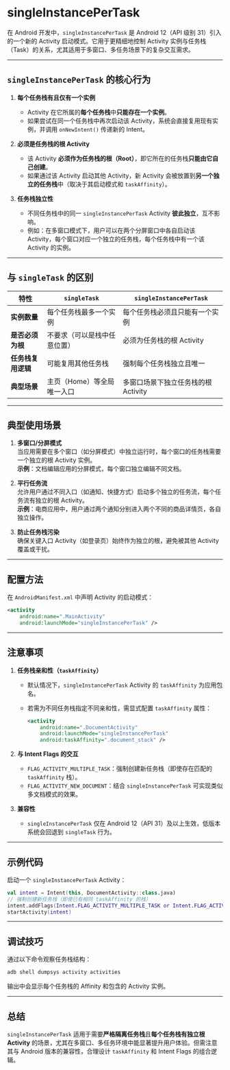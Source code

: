 # singleInstancePerTask

在 Android 开发中，`singleInstancePerTask` 是 Android 12（API 级别 31）引入的一个新的 Activity 启动模式。它用于更精细地控制 Activity 实例与任务栈（Task）的关系，尤其适用于多窗口、多任务场景下的复杂交互需求。

---

## **`singleInstancePerTask` 的核心行为**

1. **每个任务栈有且仅有一个实例**  
   - Activity 在它所属的**每个任务栈**中**只能存在一个实例**。
   - 如果尝试在同一个任务栈中再次启动该 Activity，系统会直接复用现有实例，并调用 `onNewIntent()` 传递新的 Intent。

2. **必须是任务栈的根 Activity**  
   - 该 Activity **必须作为任务栈的根（Root）**，即它所在的任务栈**只能由它自己创建**。
   - 如果通过该 Activity 启动其他 Activity，新 Activity 会被放置到**另一个独立的任务栈**中（取决于其启动模式和 `taskAffinity`）。

3. **任务栈独立性**  
   - 不同任务栈中的同一 `singleInstancePerTask` Activity **彼此独立**，互不影响。
   - 例如：在多窗口模式下，用户可以在两个分屏窗口中各自启动该 Activity，每个窗口对应一个独立的任务栈，每个任务栈中有一个该 Activity 的实例。

---

## **与 `singleTask` 的区别**

| 特性                | `singleTask`                     | `singleInstancePerTask`               |
|---------------------|----------------------------------|---------------------------------------|
| **实例数量**         | 每个任务栈最多一个实例           | 每个任务栈必须且只能有一个实例         |
| **是否必须为根**     | 不要求（可以是栈中任意位置）     | 必须为任务栈的根 Activity              |
| **任务栈复用逻辑**   | 可能复用其他任务栈               | 强制每个任务栈独立且唯一               |
| **典型场景**         | 主页（Home）等全局唯一入口       | 多窗口场景下独立任务栈的根 Activity    |

---

## **典型使用场景**

1. **多窗口/分屏模式**  
   当应用需要在多个窗口（如分屏模式）中独立运行时，每个窗口的任务栈需要一个独立的根 Activity 实例。  
   **示例**：文档编辑应用的分屏模式，每个窗口独立编辑不同文档。

2. **平行任务流**  
   允许用户通过不同入口（如通知、快捷方式）启动多个独立的任务流，每个任务流有独立的根 Activity。  
   **示例**：电商应用中，用户通过两个通知分别进入两个不同的商品详情页，各自独立操作。

3. **防止任务栈污染**  
   确保关键入口 Activity（如登录页）始终作为独立的根，避免被其他 Activity 覆盖或干扰。

---

## **配置方法**

在 `AndroidManifest.xml` 中声明 Activity 的启动模式：

```xml
<activity
    android:name=".MainActivity"
    android:launchMode="singleInstancePerTask" />
```

---

## **注意事项**

1. **任务栈亲和性（`taskAffinity`）**  
   - 默认情况下，`singleInstancePerTask` Activity 的 `taskAffinity` 为应用包名。
   - 若需为不同任务栈指定不同亲和性，需显式配置 `taskAffinity` 属性：

     ```xml
     <activity
         android:name=".DocumentActivity"
         android:launchMode="singleInstancePerTask"
         android:taskAffinity=".document_stack" />
     ```

2. **与 Intent Flags 的交互**  
   - `FLAG_ACTIVITY_MULTIPLE_TASK`：强制创建新任务栈（即使存在匹配的 `taskAffinity` 栈）。
   - `FLAG_ACTIVITY_NEW_DOCUMENT`：结合 `singleInstancePerTask` 可实现类似多文档模式的效果。

3. **兼容性**  
   - `singleInstancePerTask` 仅在 Android 12（API 31）及以上生效，低版本系统会回退到 `singleTask` 行为。

---

## **示例代码**

启动一个 `singleInstancePerTask` Activity：

```kotlin
val intent = Intent(this, DocumentActivity::class.java)
// 强制创建新任务栈（即使已有相同 taskAffinity 的栈）
intent.addFlags(Intent.FLAG_ACTIVITY_MULTIPLE_TASK or Intent.FLAG_ACTIVITY_NEW_TASK)
startActivity(intent)
```

---

## **调试技巧**

通过以下命令观察任务栈结构：

```bash
adb shell dumpsys activity activities
```

输出中会显示每个任务栈的 Affinity 和包含的 Activity 实例。

---

## **总结**

`singleInstancePerTask` 适用于需要**严格隔离任务栈**且**每个任务栈有独立根 Activity** 的场景，尤其在多窗口、多任务环境中能显著提升用户体验。但需注意其与 Android 版本的兼容性，合理设计 `taskAffinity` 和 Intent Flags 的组合逻辑。
